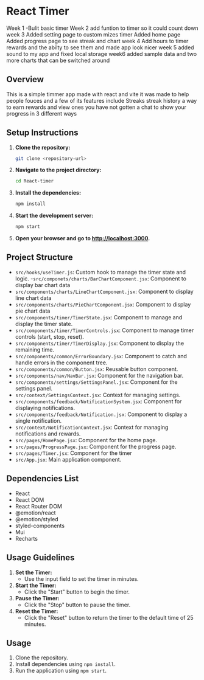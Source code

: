 # React Timer
Week 1
-Bulit basic timer 
Week 2
add funtion to timer so it could count down 
week 3 
Added setting page to custom mizes timer
Added home page
Added progress page to see streak and chart
week 4
Add hours to timer rewards and the abilty to see them and made app look nicer
week 5
added sound to my app and fixed local storage
week6
added sample data and two more charts that can be switched around 
## Overview
This is a simple timmer app made with react and vite it was made to help people fouces and a few of its features include
Streaks
streak history
a way to earn rewards and view ones you have not gotten
a chat to show your progress in 3 different ways
## Setup Instructions
1. **Clone the repository:**
   ```bash
   git clone <repository-url>
   ```
2. **Navigate to the project directory:**
   ```bash
   cd React-timer
   ```
3. **Install the dependencies:**
   ```bash
   npm install
   ```
4. **Start the development server:**
   ```bash
   npm start
   ```
5. **Open your browser and go to [http://localhost:3000](http://localhost:3000).**

## Project Structure

- `src/hooks/useTimer.js`: Custom hook to manage the timer state and logic.
-`src/componets/charts/BarChartComponent.jsx`: Component to display bar chart data
- `src/components/charts/LineChartComponent.jsx`: Component to display line chart data
- `src/components/charts/PieChartComponent.jsx`: Component to display pie chart data
- `src/components/timer/TimerState.jsx`: Component to manage and display the timer state.
- `src/components/timer/TimerControls.jsx`: Component to manage timer controls (start, stop, reset).
- `src/components/timer/TimerDisplay.jsx`: Component to display the remaining time.
- `src/components/common/ErrorBoundary.jsx`: Component to catch and handle errors in the component tree.
- `src/components/common/Button.jsx`: Reusable button component.
- `src/components/nav/NavBar.jsx`: Component for the navigation bar.
- `src/components/settings/SettingsPanel.jsx`: Component for the settings panel.
- `src/context/SettingsContext.jsx`: Context for managing settings.
- `src/components/feedback/NotificationSystem.jsx`: Component for displaying notifications.
- `src/components/feedback/Notification.jsx`: Component to display a single notification.
- `src/context/NotificationContext.jsx`: Context for managing notifications and rewards.
- `src/pages/HomePage.jsx`: Component for the home page.
- `src/pages/ProgressPage.jsx`: Component for the progress page.
- `src/pages/Timer.jsx`: Component for the timer
- `src/App.jsx`: Main application component.

## Dependencies List
- React
- React DOM
- React Router DOM
- @emotion/react
- @emotion/styled
- styled-components
-  Mui
- Recharts

## Usage Guidelines
1. **Set the Timer:**
   - Use the input field to set the timer in minutes.
2. **Start the Timer:**
   - Click the "Start" button to begin the timer.
3. **Pause the Timer:**
   - Click the "Stop" button to pause the timer.
4. **Reset the Timer:**
   - Click the "Reset" button to return the timer to the default time of 25 minutes.

## Usage

1. Clone the repository.
2. Install dependencies using `npm install`.
3. Run the application using `npm start`.

